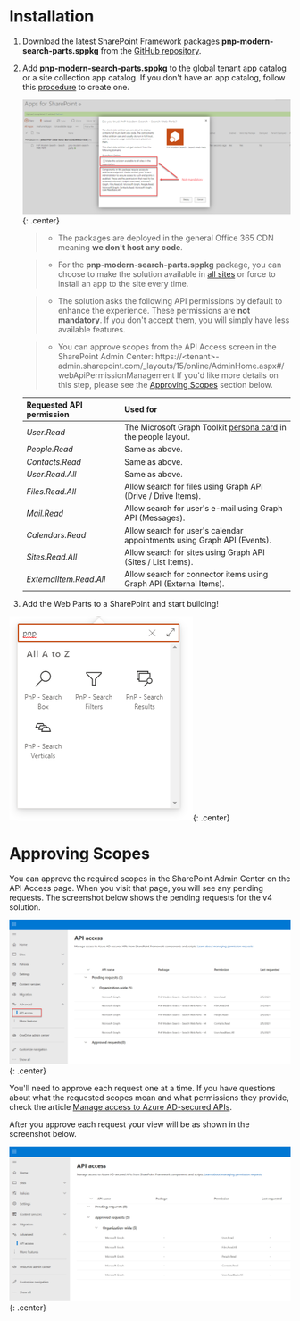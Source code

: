 # Installation

1. Download the latest SharePoint Framework packages **pnp-modern-search-parts.sppkg** from the [GitHub repository](https://github.com/microsoft-search/pnp-modern-search/releases).
2. Add **pnp-modern-search-parts.sppkg** to the global tenant app catalog or a site collection app catalog. If you don't have an app catalog, follow this [procedure](https://docs.microsoft.com/en-us/sharepoint/use-app-catalog) to create one. 

    !["App Catalog "](./assets/app_catalog.png){: .center}

    > * The packages are deployed in the general Office 365 CDN meaning **we don't host any code**.

    > * For the **pnp-modern-search-parts.sppkg** package, you can choose to make the solution available in [all sites](https://docs.microsoft.com/en-us/sharepoint/dev/spfx/tenant-scoped-deployment) or force to install an app to the site every time.

    > * The solution asks the following API permissions by default to enhance the experience. These permissions are **not mandatory**. If you don't accept them, you will simply have less available features.

    > * You can approve scopes from the API Access screen in the SharePoint Admin Center: https://&lt;tenant&gt;-admin.sharepoint.com/_layouts/15/online/AdminHome.aspx#/webApiPermissionManagement If you'd like more details on this step, please see the [Approving Scopes](#approving-scopes) section below.

    | Requested API permission | Used for |
    | -------------- | --------- |
    | _User.Read_ | The Microsoft Graph Toolkit [persona card](https://docs.microsoft.com/en-us/graph/toolkit/components/person-card#microsoft-graph-permissions) in the people layout.  |
    | _People.Read_ | Same as above.
    | _Contacts.Read_ | Same as above.
    | _User.Read.All_ | Same as above.
    | _Files.Read.All_ | Allow search for files using Graph API (Drive / Drive Items).
    | _Mail.Read_ | Allow search for user's e-mail using Graph API (Messages).
    | _Calendars.Read_ | Allow search for user's calendar appointments using Graph API (Events).
    | _Sites.Read.All_ | Allow search for sites using Graph API (Sites / List Items).
    | _ExternalItem.Read.All_ | Allow search for connector items using Graph API (External Items).

3. Add the Web Parts to a SharePoint and start building!

!["Available Web Parts"](./assets/webparts.png){: .center}

# Approving Scopes

You can approve the required scopes in the SharePoint Admin Center on the API Access page. When you visit that page, you will see any pending requests. The screenshot below shows the pending requests for the v4 solution.

!["App Catalog"](./assets/api-access-pending.jpg){: .center}

You'll need to approve each request one at a time. If you have questions about what the requested scopes mean and what permissions they provide, check the article [Manage access to Azure AD-secured APIs](https://docs.microsoft.com/en-us/sharepoint/api-access).

After you approve each request your view will be as shown in the screenshot below.

!["App Catalog"](./assets/api-access-approved.jpg){: .center}
